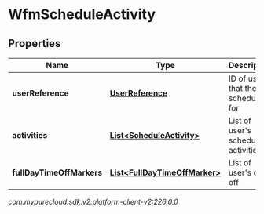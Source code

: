 # WfmScheduleActivity


## Properties

| Name | Type | Description | Notes |
| ------------ | ------------- | ------------- | ------------- |
| **userReference** | [**UserReference**](UserReference) | ID of user that the schedule is for |  [optional] |
| **activities** | [**List&lt;ScheduleActivity&gt;**](ScheduleActivity) | List of user's scheduled activities |  [optional] |
| **fullDayTimeOffMarkers** | [**List&lt;FullDayTimeOffMarker&gt;**](FullDayTimeOffMarker) | List of user's days off |  [optional] |




_com.mypurecloud.sdk.v2:platform-client-v2:226.0.0_
